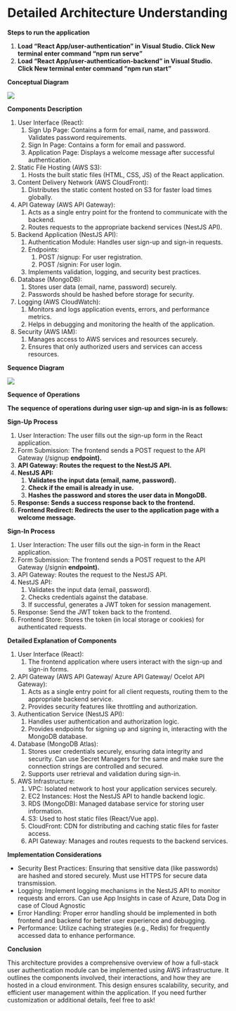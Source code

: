 ﻿
# <a name="_3svk6180pc3h"></a>Detailed Architecture Understanding

**Steps to run the application**

1. **Load “React App/user-authentication” in Visual Studio. Click New terminal enter command “npm run serve”**
1. **Load “React App/user-authentication-backend” in Visual Studio. Click New terminal enter command “npm run start”**

**Conceptual Diagram**

![](Aspose.Words.089b2cc2-e739-4a3f-a98a-52a266ed3cac.001.png)

**Components Description**

1. User Interface (React):
   1. Sign Up Page: Contains a form for email, name, and password. Validates password requirements.
   1. Sign In Page: Contains a form for email and password.
   1. Application Page: Displays a welcome message after successful authentication.
1. Static File Hosting (AWS S3):
   1. Hosts the built static files (HTML, CSS, JS) of the React application.
1. Content Delivery Network (AWS CloudFront):
   1. Distributes the static content hosted on S3 for faster load times globally.
1. API Gateway (AWS API Gateway):
   1. Acts as a single entry point for the frontend to communicate with the backend.
   1. Routes requests to the appropriate backend services (NestJS API).
1. Backend Application (NestJS API):
   1. Authentication Module: Handles user sign-up and sign-in requests.
   1. Endpoints:
      1. POST /signup: For user registration.
      1. POST /signin: For user login.
   1. Implements validation, logging, and security best practices.
1. Database (MongoDB):
   1. Stores user data (email, name, password) securely.
   1. Passwords should be hashed before storage for security.
1. Logging (AWS CloudWatch):
   1. Monitors and logs application events, errors, and performance metrics.
   1. Helps in debugging and monitoring the health of the application.
1. Security (AWS IAM):
   1. Manages access to AWS services and resources securely.
   1. Ensures that only authorized users and services can access resources.

**Sequence Diagram**

![](Aspose.Words.089b2cc2-e739-4a3f-a98a-52a266ed3cac.002.png)

**Sequence of Operations**

**The sequence of operations during user sign-up and sign-in is as follows:**

**Sign-Up Process**

1. User Interaction: The user fills out the sign-up form in the React application.
1. Form Submission: The frontend sends a POST request to the API Gateway (/signup **endpoint).**
1. **API Gateway: Routes the request to the NestJS API.**
1. **NestJS API:**
   1. **Validates the input data (email, name, password).**
   1. **Check if the email is already in use.**
   1. **Hashes the password and stores the user data in MongoDB.**
1. **Response: Sends a success response back to the frontend.**
1. **Frontend Redirect: Redirects the user to the application page with a welcome message.**

**Sign-In Process**

1. User Interaction: The user fills out the sign-in form in the React application.
1. Form Submission: The frontend sends a POST request to the API Gateway (/signin **endpoint).**
1. API Gateway: Routes the request to the NestJS API.
1. NestJS API:
   1. Validates the input data (email, password).
   1. Checks credentials against the database.
   1. If successful, generates a JWT token for session management.
1. Response: Send the JWT token back to the frontend.
1. Frontend Store: Stores the token (in local storage or cookies) for authenticated requests.

**Detailed Explanation of Components**

1. User Interface (React):
   1. The frontend application where users interact with the sign-up and sign-in forms.
1. API Gateway (AWS API Gateway/ Azure API Gateway/ Ocelot API Gateway):
   1. Acts as a single entry point for all client requests, routing them to the appropriate backend service.
   1. Provides security features like throttling and authorization.
1. Authentication Service (NestJS API):
   1. Handles user authentication and authorization logic.
   1. Provides endpoints for signing up and signing in, interacting with the MongoDB database.
1. Database (MongoDB Atlas):
   1. Stores user credentials securely, ensuring data integrity and security. Can use Secret Managers for the same and make sure the connection strings are controlled and secured.
   1. Supports user retrieval and validation during sign-in.
1. AWS Infrastructure:
   1. VPC: Isolated network to host your application services securely.
   1. EC2 Instances: Host the NestJS API to handle backend logic.
   1. RDS (MongoDB): Managed database service for storing user information.
   1. S3: Used to host static files (React/Vue app).
   1. CloudFront: CDN for distributing and caching static files for faster access.
   1. API Gateway: Manages and routes requests to the backend services.

**Implementation Considerations**

- Security Best Practices: Ensuring that sensitive data (like passwords) are hashed and stored securely. Must use HTTPS for secure data transmission.
- Logging: Implement logging mechanisms in the NestJS API to monitor requests and errors. Can use App Insights in case of Azure, Data Dog in case of Cloud Agnostic
- Error Handling: Proper error handling should be implemented in both frontend and backend for better user experience and debugging.
- Performance: Utilize caching strategies (e.g., Redis) for frequently accessed data to enhance performance.

**Conclusion**

This architecture provides a comprehensive overview of how a full-stack user authentication module can be implemented using AWS infrastructure. It outlines the components involved, their interactions, and how they are hosted in a cloud environment. This design ensures scalability, security, and efficient user management within the application. If you need further customization or additional details, feel free to ask!
